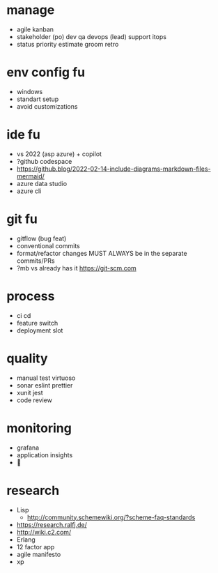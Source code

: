 # manage
* agile kanban
* stakeholder (po) dev qa devops (lead) support itops
* status priority estimate groom retro

# env config fu
* windows
* standart setup
* avoid customizations

# ide fu
* vs 2022 (asp azure) + copilot
* ?github codespace
* https://github.blog/2022-02-14-include-diagrams-markdown-files-mermaid/
* azure data studio
* azure cli

# git fu
* gitflow (bug feat)
* conventional commits
* format/refactor changes MUST ALWAYS be in the separate commits/PRs
* ?mb vs already has it https://git-scm.com

# process
* ci cd
* feature switch
* deployment slot

# quality
* manual test virtuoso
* sonar eslint prettier
* xunit jest
* code review

# monitoring
* grafana
* application insights
* 🚨

# research
* Lisp
  * http://community.schemewiki.org/?scheme-faq-standards
* https://research.ralfj.de/
* http://wiki.c2.com/
* Erlang
* 12 factor app
* agile manifesto
* xp


